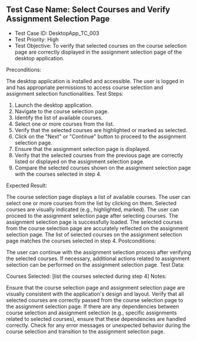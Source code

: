 ## Test Case Name: Select Courses and Verify Assignment Selection Page
- Test Case ID: DesktopApp_TC_003
- Test Priority: High
- Test Objective: To verify that selected courses on the course selection page are correctly displayed in the assignment selection page of the desktop application.

Preconditions:

The desktop application is installed and accessible.
The user is logged in and has appropriate permissions to access course selection and assignment selection functionalities.
Test Steps:

1. Launch the desktop application.
2. Navigate to the course selection page.
3. Identify the list of available courses.
4. Select one or more courses from the list.
5. Verify that the selected courses are highlighted or marked as selected.
6. Click on the "Next" or "Continue" button to proceed to the assignment selection page.
7. Ensure that the assignment selection page is displayed.
8. Verify that the selected courses from the previous page are correctly listed or displayed on the assignment selection page.
9. Compare the selected courses shown on the assignment selection page with the courses selected in step 4.

Expected Result:

The course selection page displays a list of available courses.
The user can select one or more courses from the list by clicking on them.
Selected courses are visually indicated (e.g., highlighted, marked).
The user can proceed to the assignment selection page after selecting courses.
The assignment selection page is successfully loaded.
The selected courses from the course selection page are accurately reflected on the assignment selection page.
The list of selected courses on the assignment selection page matches the courses selected in step 4.
Postconditions:

The user can continue with the assignment selection process after verifying the selected courses.
If necessary, additional actions related to assignment selection can be performed on the assignment selection page.
Test Data:

Courses Selected: [list the courses selected during step 4]
Notes:

Ensure that the course selection page and assignment selection page are visually consistent with the application's design and layout.
Verify that all selected courses are correctly passed from the course selection page to the assignment selection page.
If there are any dependencies between course selection and assignment selection (e.g., specific assignments related to selected courses), ensure that these dependencies are handled correctly.
Check for any error messages or unexpected behavior during the course selection and transition to the assignment selection page.